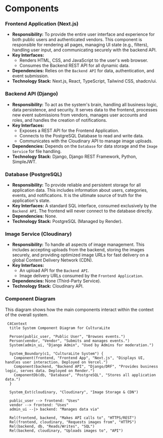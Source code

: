 # Components

### Frontend Application (Next.js)

  * **Responsibility:** To provide the entire user interface and experience for both public users and authenticated vendors. This component is responsible for rendering all pages, managing UI state (e.g., filters), handling user input, and communicating securely with the backend API.
  * **Key Interfaces:**
      * Renders HTML, CSS, and JavaScript to the user's web browser.
      * Consumes the Backend REST API for all dynamic data.
  * **Dependencies:** Relies on the `Backend API` for data, authentication, and event submission.
  * **Technology Stack:** Next.js, React, TypeScript, Tailwind CSS, shadcn/ui.

### Backend API (Django)

  * **Responsibility:** To act as the system's brain, handling all business logic, data persistence, and security. It serves data to the frontend, processes new event submissions from vendors, manages user accounts and roles, and handles the creation of notifications.
  * **Key Interfaces:**
      * Exposes a REST API for the Frontend Application.
      * Connects to the PostgreSQL Database to read and write data.
      * Communicates with the Cloudinary API to manage image uploads.
  * **Dependencies:** Depends on the `Database` for data storage and the `Image Service` for file handling.
  * **Technology Stack:** Django, Django REST Framework, Python, SimpleJWT.

### Database (PostgreSQL)

  * **Responsibility:** To provide reliable and persistent storage for all application data. This includes information about users, categories, events, and notifications. It is the ultimate source of truth for the application's state.
  * **Key Interfaces:** A standard SQL interface, consumed exclusively by the `Backend API`. The frontend will never connect to the database directly.
  * **Dependencies:** None.
  * **Technology Stack:** PostgreSQL (Managed by Render).

### Image Service (Cloudinary)

  * **Responsibility:** To handle all aspects of image management. This includes accepting uploads from the backend, storing the images securely, and providing optimized image URLs for fast delivery on a global Content Delivery Network (CDN).
  * **Key Interfaces:**
      * An upload API for the `Backend API`.
      * Image delivery URLs consumed by the `Frontend Application`.
  * **Dependencies:** None (Third-Party Service).
  * **Technology Stack:** Cloudinary API.

### Component Diagram

This diagram shows how the main components interact within the context of the overall system.

```mermaid
 C4Context
  title System Component Diagram for CulturaLite

  Person(public_user, "Public User", "Browses events.")
  Person(vendor, "Vendor", "Submits and manages events.")
  System(admin_ui, "Django Admin", "Used by Admins for moderation.")

  System_Boundary(c1, "CulturaLite System") {
    Component(frontend, "Frontend App", "Next.js", "Displays UI, handles user interaction. Deployed on Vercel.")
    Component(backend, "Backend API", "Django/DRF", "Provides business logic, serves data. Deployed on Render.")
    ComponentDb(db, "Database", "PostgreSQL", "Stores all application data.")
  }

  System_Ext(cloudinary, "Cloudinary", "Image Storage & CDN")

  public_user --> frontend: "Uses"
  vendor --> frontend: "Uses"
  admin_ui --|> backend: "Manages data via"

  Rel(frontend, backend, "Makes API calls to", "HTTPS/REST")
  Rel(frontend, cloudinary, "Requests images from", "HTTPS")
  Rel(backend, db, "Reads/Writes", "SQL")
  Rel(backend, cloudinary, "Uploads images to", "API")
```

